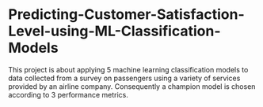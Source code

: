 # Predicting-Customer-Satisfaction-Level-using-ML-Classification-Models
This project is about applying 5 machine learning classification models to data collected from a survey on passengers using a variety of services provided by an airline company. Consequently a champion model is chosen according to 3 performance metrics.
